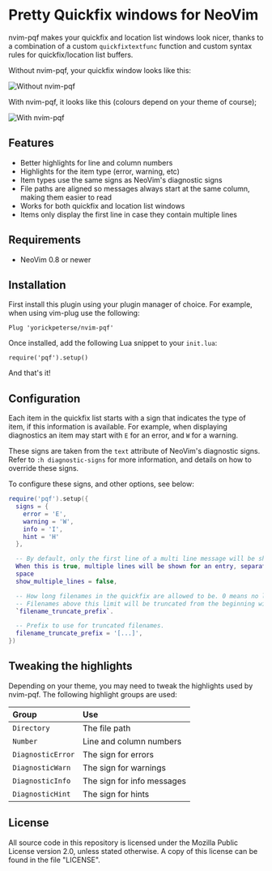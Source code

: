# Pretty Quickfix windows for NeoVim

nvim-pqf makes your quickfix and location list windows look nicer, thanks to a
combination of a custom `quickfixtextfunc` function and custom syntax rules for
quickfix/location list buffers.

Without nvim-pqf, your quickfix window looks like this:

![Without nvim-pqf](https://github.com/yorickpeterse/nvim-pqf/assets/86065/6635fdf3-49f0-4585-9495-34fcaffba065)

With nvim-pqf, it looks like this (colours depend on your theme of course);

![With nvim-pqf](https://github.com/yorickpeterse/nvim-pqf/assets/86065/a4098631-b2ad-424a-9990-16f2bcbe5dea)

## Features

- Better highlights for line and column numbers
- Highlights for the item type (error, warning, etc)
- Item types use the same signs as NeoVim's diagnostic signs
- File paths are aligned so messages always start at the same column, making
  them easier to read
- Works for both quickfix and location list windows
- Items only display the first line in case they contain multiple lines

## Requirements

- NeoVim 0.8 or newer

## Installation

First install this plugin using your plugin manager of choice. For example, when
using vim-plug use the following:

    Plug 'yorickpeterse/nvim-pqf'

Once installed, add the following Lua snippet to your `init.lua`:

    require('pqf').setup()

And that's it!

## Configuration

Each item in the quickfix list starts with a sign that indicates the type of
item, if this information is available. For example, when displaying diagnostics
an item may start with `E` for an error, and `W` for a warning.

These signs are taken from the `text` attribute of NeoVim's diagnostic signs.
Refer to `:h diagnostic-signs` for more information, and details on how to
override these signs.

To configure these signs, and other options, see below:

```lua
require('pqf').setup({
  signs = {
    error = 'E',
    warning = 'W',
    info = 'I',
    hint = 'H'
  },

  -- By default, only the first line of a multi line message will be shown. --
  When this is true, multiple lines will be shown for an entry, separated by a
  space
  show_multiple_lines = false,

  -- How long filenames in the quickfix are allowed to be. 0 means no limit.
  -- Filenames above this limit will be truncated from the beginning with
  `filename_truncate_prefix`.

  -- Prefix to use for truncated filenames.
  filename_truncate_prefix = '[...]',
})
```

## Tweaking the highlights

Depending on your theme, you may need to tweak the highlights used by nvim-pqf.
The following highlight groups are used:

| Group             | Use
|:------------------|:--------------------------
| `Directory`       | The file path
| `Number`          | Line and column numbers
| `DiagnosticError` | The sign for errors
| `DiagnosticWarn`  | The sign for warnings
| `DiagnosticInfo`  | The sign for info messages
| `DiagnosticHint`  | The sign for hints

## License

All source code in this repository is licensed under the Mozilla Public License
version 2.0, unless stated otherwise. A copy of this license can be found in the
file "LICENSE".
